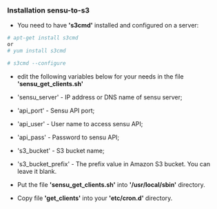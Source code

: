 ### Installation sensu-to-s3
- You need to have **'s3cmd'** installed and configured on a server:
```sh
# apt-get install s3cmd
or
# yum install s3cmd
```
```sh
# s3cmd --configure
```

- edit the following variables below for your needs in the file **'sensu_get_clients.sh'**
 - 'sensu_server' - IP address or DNS name of sensu server;
 - 'api_port' - Sensu API port;
 - 'api_user' - User name to access sensu API;
 - 'api_pass' - Password to sensu API;
 - 's3_bucket' - S3 bucket name;
 - 's3_bucket_prefix' - The prefix value in Amazon S3 bucket. You can leave it blank.


- Put the file **'sensu_get_clients.sh'** into **'/usr/local/sbin'** directory.
- Copy file **'get_clients'** into your **'etc/cron.d'** directory.

